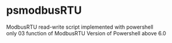# psmodbusRTU

  ModbusRTU read-write script implemented with powershell  
  only 03 function of ModbusRTU 
  Version of Powershell above 6.0
